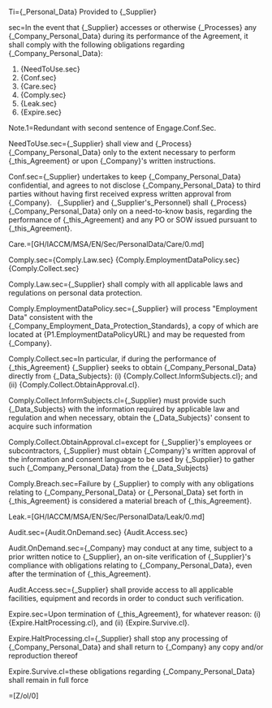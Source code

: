 Ti={_Personal_Data} Provided to {_Supplier}

sec=In the event that {_Supplier} accesses or otherwise {_Processes} any {_Company_Personal_Data} during its performance of the Agreement, it shall comply with the following obligations regarding {_Company_Personal_Data}: <ol><li>{NeedToUse.sec}</li><li>{Conf.sec}</li><li>{Care.sec}</li><li>{Comply.sec}</li><li>{Leak.sec}</li><li>{Expire.sec}</li></ol>

Note.1=Redundant with second sentence of Engage.Conf.Sec.

NeedToUse.sec={_Supplier} shall view and {_Process} {_Company_Personal_Data} only to the extent necessary to perform {_this_Agreement} or upon {_Company}'s written instructions.

Conf.sec={_Supplier} undertakes to keep {_Company_Personal_Data} confidential, and agrees to not disclose {_Company_Personal_Data} to third parties without having first received express written approval from {_Company}.  {_Supplier} and {_Supplier's_Personnel} shall {_Process} {_Company_Personal_Data} only on a need-to-know basis, regarding the performance of {_this_Agreement} and any PO or SOW issued pursuant to {_this_Agreement}.

Care.=[GH/IACCM/MSA/EN/Sec/PersonalData/Care/0.md]

Comply.sec={Comply.Law.sec} {Comply.EmploymentDataPolicy.sec} {Comply.Collect.sec}

Comply.Law.sec={_Supplier} shall comply with all applicable laws and regulations on personal data protection.

Comply.EmploymentDataPolicy.sec={_Supplier} will process "Employment Data" consistent with the {_Company_Employment_Data_Protection_Standards}, a copy of which are located at {P1.EmploymentDataPolicyURL} and may be requested from {_Company}.

Comply.Collect.sec=In particular, if during the performance of {_this_Agreement} {_Supplier} seeks to obtain {_Company_Personal_Data} directly from {_Data_Subjects}: (i) {Comply.Collect.InformSubjects.cl}; and (ii) {Comply.Collect.ObtainApproval.cl}. 

Comply.Collect.InformSubjects.cl={_Supplier} must provide such {_Data_Subjects} with the information required by applicable law and regulation and when necessary, obtain the {_Data_Subjects}' consent to acquire such information

Comply.Collect.ObtainApproval.cl=except for {_Supplier}'s employees or subcontractors, {_Supplier} must obtain {_Company}'s written approval of the information and consent language to be used by {_Supplier} to gather such {_Company_Personal_Data} from the {_Data_Subjects}

Comply.Breach.sec=Failure by {_Supplier} to comply with any obligations relating to {_Company_Personal_Data} or {_Personal_Data} set forth in {_this_Agreement} is considered a material breach of {_this_Agreement}.

Leak.=[GH/IACCM/MSA/EN/Sec/PersonalData/Leak/0.md]

Audit.sec={Audit.OnDemand.sec}  {Audit.Access.sec}

Audit.OnDemand.sec={_Company} may conduct at any time, subject to a prior written notice to {_Supplier}, an on-site verification of {_Supplier}'s compliance with obligations relating to {_Company_Personal_Data}, even after the termination of {_this_Agreement}.

Audit.Access.sec={_Supplier} shall provide access to all applicable facilities, equipment and records in order to conduct such verification.

Expire.sec=Upon termination of {_this_Agreement}, for whatever reason: (i) {Expire.HaltProcessing.cl}, and (ii) {Expire.Survive.cl}.

Expire.HaltProcessing.cl={_Supplier} shall stop any processing of {_Company_Personal_Data} and shall return to {_Company} any copy and/or reproduction thereof

Expire.Survive.cl=these obligations regarding {_Company_Personal_Data} shall remain in full force
	                    
=[Z/ol/0]